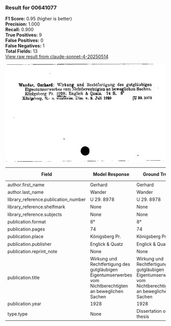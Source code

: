 ### Result for 00641077
**F1 Score:** 0.95 (higher is better)<br>**Precision:** 1.000<br>**Recall:** 0.900<br>**True Positives:** 9<br>**False Positives:** 0<br>**False Negatives:** 1<br>**Total Fields:** 13<br>[View raw result from claude-sonnet-4-20250514](https://github.com/RISE-UNIBAS/humanities_data_benchmark/blob/main/results/2025-09-02/T0148/request_T0148_00641077.json)

<img src="https://github.com/RISE-UNIBAS/humanities_data_benchmark/blob/main/benchmarks/zettelkatalog/images/00641077.jpg?raw=true" alt="00641077" width="600px">

| Field | Model Response | Ground Truth | Fuzzy Score | Match |
|-------|----------------|--------------|-------------|-------|
| author.first_name | Gerhard | Gerhard | 1.000 | ✅ |
| author.last_name | Wander | Wander | 1.000 | ✅ |
| library_reference.publication_number | U 29. 8978 | U 29. 8978 | 1.000 | ✅ |
| library_reference.shelfmark | None | None | 1.000 | ✅ |
| library_reference.subjects | None | None | 1.000 | ✅ |
| publication.format | 8° | 8° | 1.000 | ✅ |
| publication.pages | 74 | 74 | 1.000 | ✅ |
| publication.place | Königsberg Pr. | Königsberg Pr. | 1.000 | ✅ |
| publication.publisher | Englick & Quatz | Englick & Quatz | 1.000 | ✅ |
| publication.reprint_note | None | None | 1.000 | ✅ |
| publication.title | Wirkung und Rechtfertigung des gutgläubigen Eigentumserwerbes vom Nichtberechtigten an beweglichen Sachen | Wirkung und Rechtfertigung des gutgläubigen Eigentumserwerbes vom Nichtberechtigten an beweglichen Sachen | 1.000 | ✅ |
| publication.year | 1928 | 1928 | 1.000 | ✅ |
| type.type | None | Dissertation or thesis | 0.000 | ❌ |
